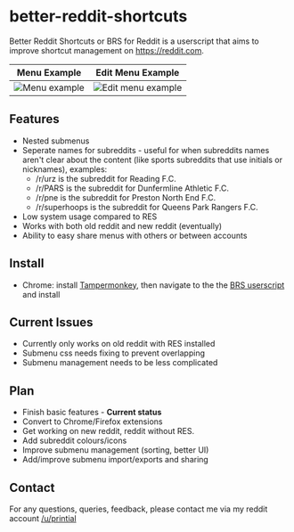 # better-reddit-shortcuts

Better Reddit Shortcuts or BRS for Reddit is a userscript that aims to improve shortcut management on https://reddit.com.

Menu Example | Edit Menu Example
:-----------:|:----------------:
![Menu example](https://i.imgur.com/YMVL3eo.png) | ![Edit menu example](https://i.imgur.com/GsFrmsi.png)


## Features

- Nested submenus 
- Seperate names for subreddits - useful for when subreddits names aren't clear about the content (like sports subreddits that use initials or nicknames), examples:
  - /r/urz is the subreddit for Reading F.C.
  - /r/PARS is the subreddit for Dunfermline Athletic F.C.
  - /r/pne is the subreddit for Preston North End F.C.
  - /r/superhoops is the subreddit for Queens Park Rangers F.C.
- Low system usage compared to RES
- Works with both old reddit and new reddit (eventually)
- Ability to easy share menus with others or between accounts

## Install

- Chrome: install [Tampermonkey](https://chrome.google.com/webstore/detail/tampermonkey/dhdgffkkebhmkfjojejmpbldmpobfkfo?hl=en), then navigate to the the [BRS userscript](https://github.com/printial/better-reddit-shortcuts/raw/main/better-reddit-shortcuts.user.js) and install

## Current Issues

- Currently only works on old reddit with RES installed
- Submenu css needs fixing to prevent overlapping
- Submenu management needs to be less complicated

## Plan

- Finish basic features - **Current status**
- Convert to Chrome/Firefox extensions
- Get working on new reddit, reddit without RES.
- Add subreddit colours/icons
- Improve submenu management (sorting, better UI)
- Add/improve submenu import/exports and sharing

## Contact

For any questions, queries, feedback, please contact me via my reddit account [/u/printial](https://www.reddit.com/user/printial/)
